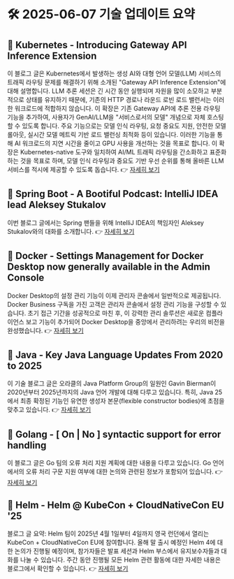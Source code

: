 # 🛠️ 2025-06-07 기술 업데이트 요약

## 🔹 Kubernetes - Introducing Gateway API Inference Extension
이 블로그 글은 Kubernetes에서 발생하는 생성 AI와 대형 언어 모델(LLM) 서비스의 트래픽 라우팅 문제를 해결하기 위해 소개된 "Gateway API Inference Extension"에 대해 설명합니다. LLM 추론 세션은 긴 시간 동안 실행되며 자원을 많이 소모하고 부분적으로 상태를 유지하기 때문에, 기존의 HTTP 경로나 라운드 로빈 로드 밸런서는 이러한 워크로드에 적합하지 않습니다. 이 확장은 기존 Gateway API에 추론 전용 라우팅 기능을 추가하여, 사용자가 GenAI/LLM을 "서비스로서의 모델" 개념으로 자체 호스팅할 수 있도록 합니다. 주요 기능으로는 모델 인식 라우팅, 요청 중요도 지원, 안전한 모델 롤아웃, 실시간 모델 메트릭 기반 로드 밸런싱 최적화 등이 있습니다. 이러한 기능을 통해 AI 워크로드의 지연 시간을 줄이고 GPU 사용을 개선하는 것을 목표로 합니다. 이 확장은 Kubernetes-native 도구와 일치하여 AI/ML 트래픽 라우팅을 간소화하고 표준화하는 것을 목표로 하며, 모델 인식 라우팅과 중요도 기반 우선 순위를 통해 올바른 LLM 서비스를 적시에 제공할 수 있도록 돕습니다.
👉 [자세히 보기](https://kubernetes.io/blog/2025/06/05/introducing-gateway-api-inference-extension/)

## 🔹 Spring Boot - A Bootiful Podcast: IntelliJ IDEA lead Aleksey Stukalov
이번 블로그 글에서는 Spring 팬들을 위해 IntelliJ IDEA의 책임자인 Aleksey Stukalov와의 대화를 소개합니다.
👉 [자세히 보기](https://spring.io/blog/2025/06/05/a-bootiful-podcast-aleksey-stukalov)

## 🔹 Docker - Settings Management for Docker Desktop now generally available in the Admin Console
Docker Desktop의 설정 관리 기능이 이제 관리자 콘솔에서 일반적으로 제공됩니다. Docker Business 구독을 가진 고객은 관리자 콘솔에서 설정 관리 기능을 구성할 수 있습니다. 초기 접근 기간을 성공적으로 마친 후, 이 강력한 관리 솔루션은 새로운 컴플라이언스 보고 기능이 추가되어 Docker Desktop을 중앙에서 관리하려는 우리의 비전을 완성했습니다.
👉 [자세히 보기](https://www.docker.com/blog/settings-management-for-docker-desktop-now-generally-available-in-the-admin-console/)

## 🔹 Java - Key Java Language Updates From 2020 to 2025
이 기술 블로그 글은 오라클의 Java Platform Group의 일원인 Gavin Bierman이 2020년부터 2025년까지의 Java 언어 개발에 대해 다루고 있습니다. 특히, Java 25에서 최종 확정된 기능인 유연한 생성자 본문(flexible constructor bodies)에 초점을 맞추고 있습니다.
👉 [자세히 보기](https://inside.java/2025/06/06/key-java-language-updates/)

## 🔹 Golang - [ On | No ] syntactic support for error handling
이 블로그 글은 Go 팀의 오류 처리 지원 계획에 대한 내용을 다루고 있습니다. Go 언어에서의 오류 처리 구문 지원 여부에 대한 논의와 관련된 정보가 포함되어 있습니다.
👉 [자세히 보기](https://go.dev/blog/error-syntax)

## 🔹 Helm - Helm @ KubeCon + CloudNativeCon EU '25
블로그 글 요약: Helm 팀이 2025년 4월 1일부터 4일까지 영국 런던에서 열리는 KubeCon + CloudNativeCon EU에 참여합니다. 올해 말 출시 예정인 Helm 4에 대한 논의가 진행될 예정이며, 참가자들은 발표 세션과 Helm 부스에서 유지보수자들과 대화를 나눌 수 있습니다. 주간 동안 진행될 모든 Helm 관련 활동에 대한 자세한 내용은 블로그에서 확인할 수 있습니다.
👉 [자세히 보기](https://helm.sh/blog/helm-at-kubecon-eu-25/)

